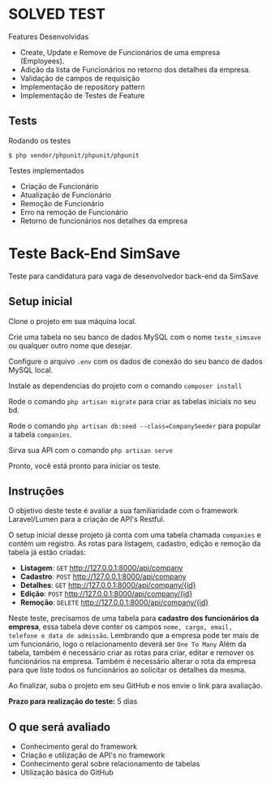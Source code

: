 # SOLVED TEST
Features Desenvolvidas
- Create, Update e Remove de Funcionários de uma empresa (Employees).
- Adição da lista de Funcionários no retorno dos detalhes da empresa.
- Validação de campos de requisição
- Implementação de repository pattern
- Implementação de Testes de Feature

## Tests
Rodando os testes
```
$ php vendor/phpunit/phpunit/phpunit
```

Testes implementados
- Criação de Funcionário
- Atualização de Funcionário
- Remoção de Funcionário
- Erro na remoção de Funcionário
- Retorno de funcionários nos detalhes da empresa


# Teste Back-End SimSave
Teste para candidatura para vaga de desenvolvedor back-end da SimSave

## Setup inicial

Clone o projeto em sua máquina local.

Crie uma tabela no seu banco de dados MySQL com o nome `teste_simsave` ou qualquer outro nome que desejar.

Configure o arquivo `.env` com os dados de conexão do seu banco de dados MySQL local.

Instale as dependencias do projeto com o comando `composer install`

Rode o comando `php artisan migrate` para criar as tabelas iniciais no seu bd.

Rode o comando `php artisan db:seed --class=CompanySeeder` para popular a tabela `companies`.

Sirva sua API com o comando `php artisan serve`

Pronto, você está pronto para iniciar os teste.


## Instruções

O objetivo deste teste é avaliar a sua familiaridade com o framework Laravel/Lumen para a criação de API's Restful.

O setup inicial desse projeto já conta com uma tabela chamada `companies` e contém um registro. As rotas para listagem, cadastro, edição e remoção da tabela já estão criadas:

- **Listagem**: `GET` http://127.0.0.1:8000/api/company
- **Cadastro**: `POST` http://127.0.0.1:8000/api/company
- **Detalhes**: `GET` http://127.0.0.1:8000/api/company/{id}
- **Edição**: `POST` http://127.0.0.1:8000/api/company/{id}
- **Remoção**: `DELETE` http://127.0.0.1:8000/api/company/{id}

Neste teste, precisamos de uma tabela para **cadastro dos funcionários da empresa**, essa tabela deve conter os campos `nome, cargo, email, telefone e data de admissão`. Lembrando que a empresa pode ter mais de um funcionário, logo o relacionamento deverá ser `One To Many`
Além da tabela, também é necessário criar as rotas para criar, editar e remover os funcionários na empresa. Também é necessário alterar o rota da empresa para que liste todos os funcionários ao solicitar os detalhes da mesma.

Ao finalizar, suba o projeto em seu GitHub e nos envie o link para avaliação.

**Prazo para realização do teste:** 5 dias

## O que será avaliado
 - Conhecimento geral do framework
 - Criação e utilização de API's no framework
 - Conhecimento geral sobre relacionamento de tabelas
 - Utilização básica do GitHub
